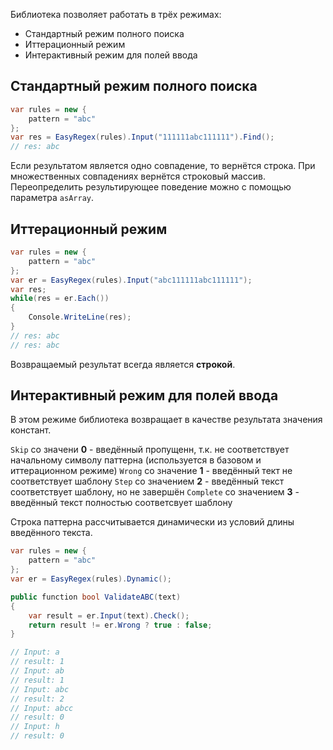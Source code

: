 Библиотека позволяет работать в трёх режимах:

* Стандартный режим полного поиска
* Иттерационный режим
* Интерактивный режим для полей ввода

## Стандартный режим полного поиска

```csharp
var rules = new { 
    pattern = "abc"
};
var res = EasyRegex(rules).Input("111111abc111111").Find();
// res: abc
```

Если результатом является одно совпадение, то вернётся строка. При множественных совпадениях вернётся строковый массив. Переопределить результирующее поведение можно с помощью параметра `asArray`.

## Иттерационный режим

```csharp
var rules = new { 
    pattern = "abc"
};
var er = EasyRegex(rules).Input("abc111111abc111111");
var res;
while(res = er.Each())
{
	Console.WriteLine(res);
}
// res: abc
// res: abc
```

Возвращаемый результат всегда является **строкой**. 

## Интерактивный режим для полей ввода

В этом режиме библиотека возвращает в качестве результата значения констант.

`Skip` со значени **0** - введённый пропущенн, т.к. не соответствует начальному символу паттерна (используется в базовом и иттерационном режиме)
`Wrong` со значение **1** - введённый тект не соответствует шаблону
`Step` со значением **2** - введённый текст соответствует шаблону, но не завершён
`Complete` со значением **3** - введённый текст полностью соответсвует шаблону

Строка паттерна рассчитывается динамически из условий длины введённого текста.


```csharp
var rules = new { 
    pattern = "abc"
};
var er = EasyRegex(rules).Dynamic();

public function bool ValidateABC(text)
{
	var result = er.Input(text).Check();
	return result != er.Wrong ? true : false;
}

// Input: a
// result: 1
// Input: ab
// result: 1
// Input: abc
// result: 2
// Input: abcc
// result: 0
// Input: h
// result: 0
```